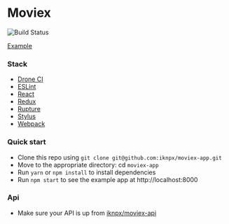 # Moviex
![Build Status](https://drone.dayler.io/api/badges/iknpx/moviex-app/status.svg)

[Example](https://moviex.ml)

### Stack
* [Drone CI](https://drone.io)
* [ESLint](https://eslint.org)
* [React](https://reactjs.org)
* [Redux](https://redux.js.org)
* [Rupture](http://jescalan.github.io/rupture)
* [Stylus](http://stylus-lang.com)
* [Webpack](https://webpack.js.org)

### Quick start
* Clone this repo using `git clone git@github.com:iknpx/moviex-app.git`
* Move to the appropriate directory: cd `moviex-app`
* Run `yarn` or `npm install` to install dependencies
* Run `npm start` to see the example app at http://localhost:8000

### Api
* Make sure your API is up from [iknpx/moviex-api](https://github.com/iknpx/moviex-api)
